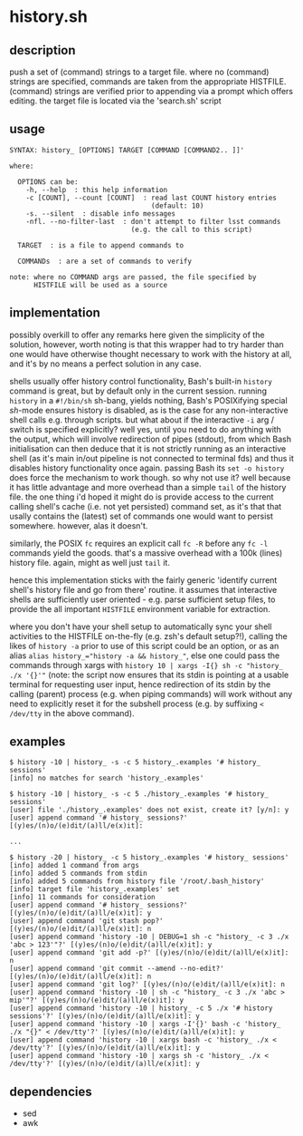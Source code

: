 # history.sh

## description
push a set of (command) strings to a target file. where no (command) strings are specified, commands are taken from the appropriate HISTFILE. (command) strings are verified prior to appending via a prompt which offers editing. the target file is located via the 'search.sh' script

## usage
```
SYNTAX: history_ [OPTIONS] TARGET [COMMAND [COMMAND2.. ]]'

where:

  OPTIONS can be:
    -h, --help  : this help information
    -c [COUNT], --count [COUNT]  : read last COUNT history entries
                                   (default: 10)
    -s. --silent  : disable info messages
    -nfl. --no-filter-last  : don't attempt to filter lsst commands
                              (e.g. the call to this script)

  TARGET  : is a file to append commands to

  COMMANDs  : are a set of commands to verify

note: where no COMMAND args are passed, the file specified by
      HISTFILE will be used as a source
```

## implementation
possibly overkill to offer any remarks here given the simplicity of the solution, however, worth noting is that this wrapper had to try harder than one would have otherwise thought necessary to work with the history at all, and it's by no means a perfect solution in any case.

shells usually offer history control functionality, Bash's built-in `history` command is great, but by default only in the current session. running `history` in a `#!/bin/sh` sh-bang, yields nothing, Bash's POSIXifying special *sh*-mode ensures history is disabled, as is the case for any non-interactive shell calls e.g. through scripts. but what about if the interactive `-i` arg / switch is specified explicitly? well yes, until you need to do anything with the output, which will involve redirection of pipes (stdout), from which Bash initialisation can then deduce that it is not strictly running as an interactive shell (as it's main in/out pipeline is not connected to terminal fds) and thus it disables history functionality once again. passing Bash its `set -o history` does force the mechanism to work though. so why not use it? well because it has little advantage and more overhead than a simple `tail` of the history file. the one thing i'd hoped it might do is provide access to the current calling shell's cache (i.e. not yet persisted) command set, as it's that that usally contains the (latest) set of commands one would want to persist somewhere. however, alas it doesn't.

similarly, the POSIX `fc` requires an explicit call `fc -R` before any `fc -l` commands yield the goods. that's a massive overhead with a 100k (lines) history file. again, might as well just `tail` it.

hence this implementation sticks with the fairly generic 'identify current shell's history file and go from there' routine. it assumes that interactive shells are sufficiently user oriented - e.g. parse sufficient setup files, to provide the all important `HISTFILE` environment variable for extraction.

where you don't have your shell setup to automatically sync your shell activities to the HISTFILE on-the-fly (e.g. zsh's default setup?!), calling the likes of `history -a` prior to use of this script could be an option, or as an alias `alias history_="history -a && history_"`, else one could pass the commands through xargs with `history 10 | xargs -I{} sh -c "history_ ./x '{}'"` (note: the script now ensures that its stdin is pointing at a usable terminal for requesting user input, hence redirection of its stdin by the calling (parent) process (e.g. when piping commands) will work without any need to explicitly reset it for the subshell process (e.g. by suffixing `< /dev/tty` in the above command).

## examples
```
$ history -10 | history_ -s -c 5 history_.examples '# history_ sessions'
[info] no matches for search 'history_.examples'

$ history -10 | history_ -s -c 5 ./history_.examples '# history_ sessions'
[user] file './history_.examples' does not exist, create it? [y/n]: y
[user] append command '# history_ sessions?' [(y)es/(n)o/(e)dit/(a)ll/e(x)it]:

...

$ history -20 | history_ -c 5 history_.examples '# history_ sessions'
[info] added 1 command from args
[info] added 5 commands from stdin
[info] added 5 commands from history file '/root/.bash_history'
[info] target file 'history_.examples' set
[info] 11 commands for consideration
[user] append command '# history_ sessions?' [(y)es/(n)o/(e)dit/(a)ll/e(x)it]: y
[user] append command 'git stash pop?' [(y)es/(n)o/(e)dit/(a)ll/e(x)it]: n
[user] append command 'history -10 | DEBUG=1 sh -c "history_ -c 3 ./x 'abc > 123'"?' [(y)es/(n)o/(e)dit/(a)ll/e(x)it]: y
[user] append command 'git add -p?' [(y)es/(n)o/(e)dit/(a)ll/e(x)it]: n
[user] append command 'git commit --amend --no-edit?' [(y)es/(n)o/(e)dit/(a)ll/e(x)it]: n
[user] append command 'git log?' [(y)es/(n)o/(e)dit/(a)ll/e(x)it]: n
[user] append command 'history -10 | sh -c "history_ -c 3 ./x 'abc > mip'"?' [(y)es/(n)o/(e)dit/(a)ll/e(x)it]: y
[user] append command 'history -10 | history_ -c 5 ./x '# history sessions'?' [(y)es/(n)o/(e)dit/(a)ll/e(x)it]: y
[user] append command 'history -10 | xargs -I'{}' bash -c 'history_ ./x "{}" < /dev/tty'?' [(y)es/(n)o/(e)dit/(a)ll/e(x)it]: y
[user] append command 'history -10 | xargs bash -c 'history_ ./x < /dev/tty'?' [(y)es/(n)o/(e)dit/(a)ll/e(x)it]: y
[user] append command 'history -10 | xargs sh -c 'history_ ./x < /dev/tty'?' [(y)es/(n)o/(e)dit/(a)ll/e(x)it]: y
```

## dependencies
- sed
- awk
